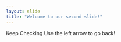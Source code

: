 ```yaml
---
layout: slide
title: "Welcome to our second slide!"
---
```

Keep Checking
Use the left arrow to go back!
